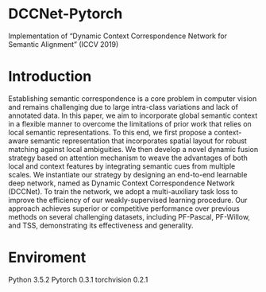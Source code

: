 # DCCNet-Pytorch
Implementation of “Dynamic Context Correspondence Network for Semantic Alignment” (ICCV 2019)

# Introduction
Establishing semantic correspondence is a core problem in computer vision and remains challenging due to large intra-class variations and lack of annotated data. In this paper, we aim to incorporate global semantic context in a flexible manner to overcome the limitations of prior work that relies on local semantic representations. To this end, we first propose a context-aware semantic representation that incorporates spatial layout for robust matching against local ambiguities. We then develop a novel dynamic fusion strategy based on attention mechanism to weave the advantages of both local and context features by integrating semantic cues from multiple scales. We instantiate our strategy by designing an end-to-end learnable deep network, named as Dynamic Context Correspondence Network (DCCNet). To train the network, we adopt a multi-auxiliary task loss to improve the efficiency of our weakly-supervised learning procedure. Our approach achieves superior or competitive performance over previous methods on several challenging datasets, including PF-Pascal, PF-Willow, and TSS, demonstrating its effectiveness and generality.

# Enviroment
Python 3.5.2
Pytorch 0.3.1
torchvision 0.2.1
